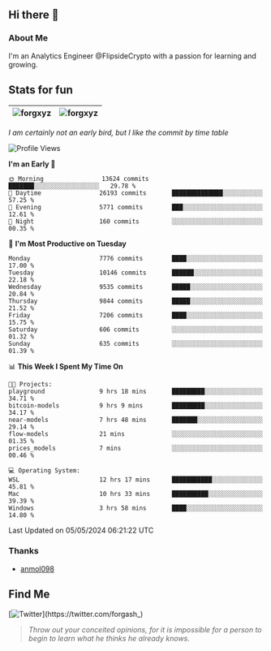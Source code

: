 ## Hi there 👋

### About Me

I'm an Analytics Engineer @FlipsideCrypto with a passion for learning and growing.
  
## Stats for fun

| <img align="center" src="https://github-readme-streak-stats.herokuapp.com/?user=forgxyz&theme=tokyonight" alt="forgxyz" /> | <img align="center" src="https://github-readme-stats.vercel.app/api?username=forgxyz&theme=tokyonight&show_icons=true" alt="forgxyz" /> |
| ------------- |------------- |

*I am certainly not an early bird, but I like the commit by time table*  

<!--START_SECTION:waka-->
![Profile Views](http://img.shields.io/badge/Profile%20Views-0-blue)

**I'm an Early 🐤** 

```text
🌞 Morning                13624 commits       ███████░░░░░░░░░░░░░░░░░░   29.78 % 
🌆 Daytime                26193 commits       ██████████████░░░░░░░░░░░   57.25 % 
🌃 Evening                5771 commits        ███░░░░░░░░░░░░░░░░░░░░░░   12.61 % 
🌙 Night                  160 commits         ░░░░░░░░░░░░░░░░░░░░░░░░░   00.35 % 
```
📅 **I'm Most Productive on Tuesday** 

```text
Monday                   7776 commits        ████░░░░░░░░░░░░░░░░░░░░░   17.00 % 
Tuesday                  10146 commits       ██████░░░░░░░░░░░░░░░░░░░   22.18 % 
Wednesday                9535 commits        █████░░░░░░░░░░░░░░░░░░░░   20.84 % 
Thursday                 9844 commits        █████░░░░░░░░░░░░░░░░░░░░   21.52 % 
Friday                   7206 commits        ████░░░░░░░░░░░░░░░░░░░░░   15.75 % 
Saturday                 606 commits         ░░░░░░░░░░░░░░░░░░░░░░░░░   01.32 % 
Sunday                   635 commits         ░░░░░░░░░░░░░░░░░░░░░░░░░   01.39 % 
```


📊 **This Week I Spent My Time On** 

```text
🐱‍💻 Projects: 
playground               9 hrs 18 mins       █████████░░░░░░░░░░░░░░░░   34.71 % 
bitcoin-models           9 hrs 9 mins        █████████░░░░░░░░░░░░░░░░   34.17 % 
near-models              7 hrs 48 mins       ███████░░░░░░░░░░░░░░░░░░   29.14 % 
flow-models              21 mins             ░░░░░░░░░░░░░░░░░░░░░░░░░   01.35 % 
prices_models            7 mins              ░░░░░░░░░░░░░░░░░░░░░░░░░   00.46 % 

💻 Operating System: 
WSL                      12 hrs 17 mins      ███████████░░░░░░░░░░░░░░   45.81 % 
Mac                      10 hrs 33 mins      ██████████░░░░░░░░░░░░░░░   39.39 % 
Windows                  3 hrs 58 mins       ████░░░░░░░░░░░░░░░░░░░░░   14.80 % 
```


 Last Updated on 05/05/2024 06:21:22 UTC
<!--END_SECTION:waka-->

### Thanks
 - [anmol098](https://github.com/anmol098/waka-readme-stats/)
  
## Find Me
[![Twitter](https://img.shields.io/twitter/url/https/twitter.com/forgash_.svg?style=social&label=Follow%20%40forgash_)](https://twitter.com/forgash_)


> *Throw out your conceited opinions, for it is impossible for a person to begin to learn what he thinks he already knows.* 
